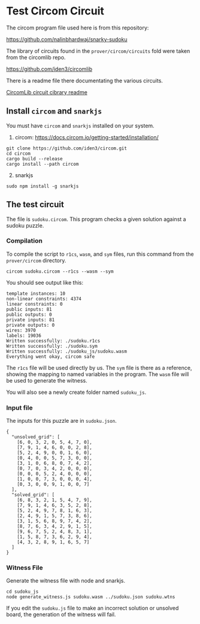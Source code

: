 # Test Circom Circuit

The circom program file used here is from this repository:

https://github.com/nalinbhardwaj/snarky-sudoku

The library of circuits found in the `prover/circom/circuits` fold were taken from the circomlib repo.

https://github.com/iden3/circomlib

There is a readme file there documentating the various circuits.


[CircomLib circuit cibrary readme](circuits/README.md)

## Install `circom` and `snarkjs`

You must have `circom` and `snarkjs`  installed on your system.

1. circom: https://docs.circom.io/getting-started/installation/
```
git clone https://github.com/iden3/circom.git
cd circom
cargo build --release
cargo install --path circom
```
2. snarkjs
```
sudo npm install -g snarkjs
```

## The test circuit

The file is `sudoku.circom`.  This program checks a given solution against a sudoku puzzle.


### Compilation
To compile the script to `r1cs`, `wasm`, and `sym` files, run this command from the `prover/circom` directory.

```
circom sudoku.circom --r1cs --wasm --sym
```

You should see output like this:
```
template instances: 10
non-linear constraints: 4374
linear constraints: 0
public inputs: 81
public outputs: 0
private inputs: 81
private outputs: 0
wires: 3970
labels: 19036
Written successfully: ./sudoku.r1cs
Written successfully: ./sudoku.sym
Written successfully: ./sudoku_js/sudoku.wasm
Everything went okay, circom safe
```
The `r1cs` file will be used directly by us.
The `sym` file is there as a reference, showing the mapping to named variables in the program.
The `wasm` file will be used to generate the witness.

You will also see a newly create folder named `sudoku_js`.

### Input file

The inputs for this puzzle are in `sudoku.json`.

```
{
  "unsolved_grid": [
    [6, 0, 3, 2, 0, 5, 4, 7, 0],
    [7, 9, 1, 4, 6, 0, 0, 2, 8],
    [5, 2, 4, 9, 0, 0, 1, 6, 0],
    [0, 4, 0, 0, 5, 7, 3, 0, 0],
    [3, 1, 0, 6, 8, 0, 7, 4, 2],
    [0, 7, 0, 3, 4, 2, 0, 0, 0],
    [0, 0, 0, 5, 2, 4, 0, 0, 0],
    [1, 0, 0, 7, 3, 0, 0, 0, 4],
    [0, 3, 0, 0, 9, 1, 0, 0, 7]
  ],
  "solved_grid": [
    [6, 8, 3, 2, 1, 5, 4, 7, 9],
    [7, 9, 1, 4, 6, 3, 5, 2, 8],
    [5, 2, 4, 9, 7, 8, 1, 6, 3],
    [2, 4, 9, 1, 5, 7, 3, 8, 6],
    [3, 1, 5, 6, 8, 9, 7, 4, 2],
    [8, 7, 6, 3, 4, 2, 9, 1, 5],
    [9, 6, 7, 5, 2, 4, 8, 3, 1],
    [1, 5, 8, 7, 3, 6, 2, 9, 4],
    [4, 3, 2, 8, 9, 1, 6, 5, 7]
  ]
}
```

### Witness File

Generate the witness file with node and snarkjs.

```
cd sudoku_js
node generate_witness.js sudoku.wasm ../sudoku.json sudoku.wtns
```

If you edit the `sudoku.js` file to make an incorrect solution or unsolved board, the generation of the witness will fail.
